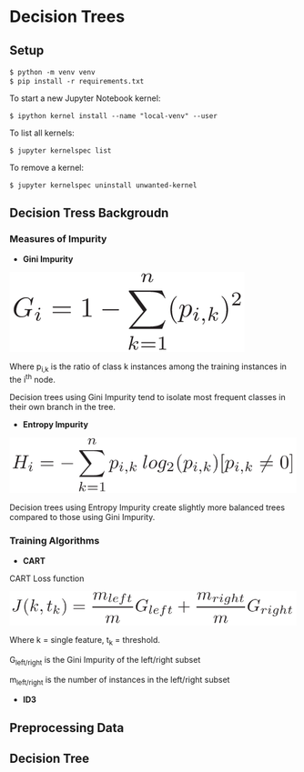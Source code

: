 # Decision Trees

## Setup

```shell
$ python -m venv venv
$ pip install -r requirements.txt
```

To start a new Jupyter Notebook kernel:

```shell
$ ipython kernel install --name "local-venv" --user
```

To list all kernels:

```shell
$ jupyter kernelspec list
```

To remove a kernel:

```shell
$ jupyter kernelspec uninstall unwanted-kernel
```

## Decision Tress Backgroudn

### Measures of Impurity

-   **Gini Impurity**

![](img/gini_impurity.png)

Where p<sub>i,k</sub> is the ratio of class k instances among the training instances in the i<sup>th</sup> node.

Decision trees using Gini Impurity tend to isolate most frequent classes in their own branch in the tree.

-   **Entropy Impurity**

![](img/entropy_impurity.png)

Decision trees using Entropy Impurity create slightly more balanced trees compared to those using Gini Impurity.

### Training Algorithms

-   **CART**

CART Loss function

![](img/cart_loss.png)

Where k = single feature, t<sub>k</sub> = threshold.

G<sub>left/right</sub> is the Gini Impurity of the left/right subset

m<sub>left/right</sub> is the number of instances in the left/right subset

-   **ID3**

## Preprocessing Data

## Decision Tree
